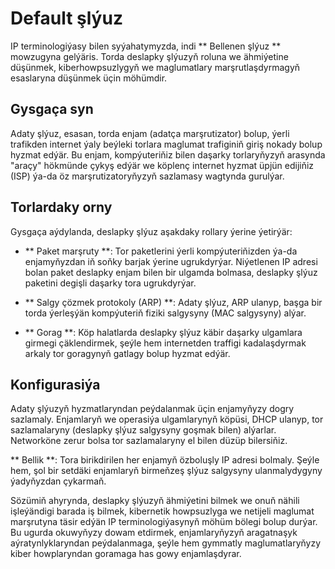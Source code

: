 # Default şlýuz

IP terminologiýasy bilen syýahatymyzda, indi ** Bellenen şlýuz ** mowzugyna gelýäris. Torda deslapky şlýuzyň roluna we ähmiýetine düşünmek, kiberhowpsuzlygyň we maglumatlary marşrutlaşdyrmagyň esaslaryna düşünmek üçin möhümdir.

## Gysgaça syn

Adaty şlýuz, esasan, torda enjam (adatça marşrutizator) bolup, ýerli trafikden internet ýaly beýleki torlara maglumat trafiginiň giriş nokady bolup hyzmat edýär. Bu enjam, kompýuteriňiz bilen daşarky torlaryňyzyň arasynda "araçy" hökmünde çykyş edýär we köplenç internet hyzmat üpjün edijiňiz (ISP) ýa-da öz marşrutizatoryňyzyň sazlamasy wagtynda gurulýar.

## Torlardaky orny

Gysgaça aýdylanda, deslapky şlýuz aşakdaky rollary ýerine ýetirýär:

- ** Paket marşruty **: Tor paketlerini ýerli kompýuteriňizden ýa-da enjamyňyzdan iň soňky barjak ýerine ugrukdyrýar. Niýetlenen IP adresi bolan paket deslapky enjam bilen bir ulgamda bolmasa, deslapky şlýuz paketini degişli daşarky tora ugrukdyrýar.

- ** Salgy çözmek protokoly (ARP) **: Adaty şlýuz, ARP ulanyp, başga bir torda ýerleşýän kompýuteriň fiziki salgysyny (MAC salgysyny) alýar.

- ** Gorag **: Köp halatlarda deslapky şlýuz käbir daşarky ulgamlara girmegi çäklendirmek, şeýle hem internetden traffigi kadalaşdyrmak arkaly tor goragynyň gatlagy bolup hyzmat edýär.

## Konfigurasiýa

Adaty şlýuzyň hyzmatlaryndan peýdalanmak üçin enjamyňyzy dogry sazlamaly. Enjamlaryň we operasiýa ulgamlarynyň köpüsi, DHCP ulanyp, tor sazlamalaryny (deslapky şlýuz salgysyny goşmak bilen) alýarlar. Networköne zerur bolsa tor sazlamalaryny el bilen düzüp bilersiňiz.

** Bellik **: Tora birikdirilen her enjamyň özboluşly IP adresi bolmaly. Şeýle hem, şol bir setdäki enjamlaryň birmeňzeş şlýuz salgysyny ulanmalydygyny ýadyňyzdan çykarmaň.

Sözümiň ahyrynda, deslapky şlýuzyň ähmiýetini bilmek we onuň nähili işleýändigi barada iş bilmek, kibernetik howpsuzlyga we netijeli maglumat marşrutyna täsir edýän IP terminologiýasynyň möhüm bölegi bolup durýar. Bu ugurda okuwyňyzy dowam etdirmek, enjamlaryňyzyň aragatnaşyk aýratynlyklaryndan peýdalanmaga, şeýle hem gymmatly maglumatlaryňyzy kiber howplaryndan goramaga has gowy enjamlaşdyrar.
